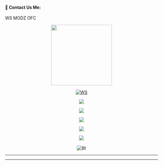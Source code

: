 <br><br>
#### 🚀 Contact Us Me:

WS MODZ OFC



<div align="center">
  <img border-radius: 15px src="https://telegra.ph/file/1f72bca52bfa6bdc33257.png" width="200" height="200"/>
  <p align="center">
<a href="#"><img title="WS" src="https://img.shields.io/badge/MODZ-OFC-green?colorA=%23ff0000&colorB=%23017e40&style=for-the-badge"></a>
</p>
  <p 


<p align="center">
  <a href="https://wa.me/94779529221">
    <img src="https://img.shields.io/static/v1?label=Using WhatsApp&message=Click this now&color=aqua&style=plastic">

  </a>

<p align="center">
  <a href="github.com/blackpantherofc">
    <img src="https://img.shields.io/static/v1?label=Black Panther~&message=Click this now&color=yellow&style=plastic">

  </a>

<p align="center">
  <a href="kaweeshac14@gmail.com">
    <img src="https://img.shields.io/static/v1?label=´Using Gmail´&message=Click this now&color=red&style=plastic">

  </a>

<p align="center">
  <a href="https://github.com/whiteshadowofficial/whiteshadowofficial">
    <img src="https://img.shields.io/static/v1?label=´Using Github´&message=Click this now&color=aqua&style=plastic">

  </a>
  </a>

<p align="center">
  <a href="https://mrwhiteshadowofficial00.blogspot.com/2022/06/mrwhite-shadow-ofc.html?m=1">
    <img src="https://img.shields.io/static/v1?label=´Using Website´&message=Click this now&color=aqua&style=plastic">

  </a>
<br><br>
<img src="https://user-images.githubusercontent.com/49580304/110318584-81067880-7fc2-11eb-8391-152d308e7f2b.gif" alt="Bt">


<hr><hr>
